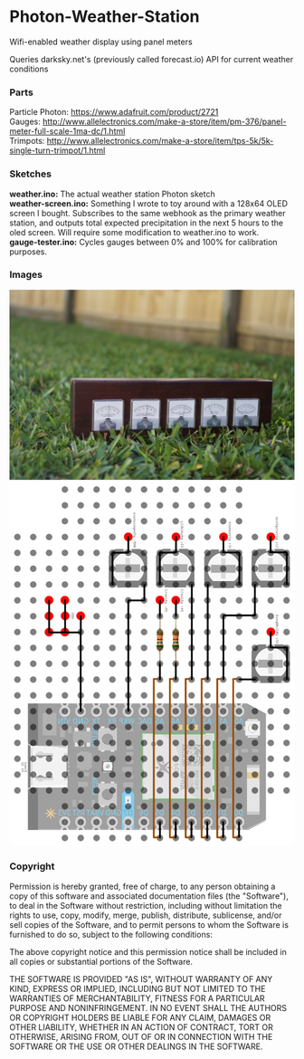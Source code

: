 # Photon-Weather-Station
Wifi-enabled weather display using panel meters

Queries darksky.net's (previously called forecast.io) API for current weather conditions

### Parts
Particle Photon: https://www.adafruit.com/product/2721  
Gauges: http://www.allelectronics.com/make-a-store/item/pm-376/panel-meter-full-scale-1ma-dc/1.html  
Trimpots: http://www.allelectronics.com/make-a-store/item/tps-5k/5k-single-turn-trimpot/1.html  

### Sketches
**weather.ino:** The actual weather station Photon sketch  
**weather-screen.ino:** Something I wrote to toy around with a 128x64 OLED screen I bought.  Subscribes to the same webhook as the primary weather station, and outputs total expected precipitation in the next 5 hours to the oled screen.  Will require some modification to weather.ino to work.  
**gauge-tester.ino:** Cycles gauges between 0% and 100% for calibration purposes.  

### Images
![Alt text](/images/DSC08575.JPG?raw=true "Finished Product")
![Alt text](/images/pinout.jpg?raw=true "Pinout")

### Copyright
Permission is hereby granted, free of charge, to any person obtaining a copy
of this software and associated documentation files (the "Software"), to deal
in the Software without restriction, including without limitation the rights
to use, copy, modify, merge, publish, distribute, sublicense, and/or sell
copies of the Software, and to permit persons to whom the Software is
furnished to do so, subject to the following conditions:

The above copyright notice and this permission notice shall be included in all
copies or substantial portions of the Software.

THE SOFTWARE IS PROVIDED "AS IS", WITHOUT WARRANTY OF ANY KIND, EXPRESS OR
IMPLIED, INCLUDING BUT NOT LIMITED TO THE WARRANTIES OF MERCHANTABILITY,
FITNESS FOR A PARTICULAR PURPOSE AND NONINFRINGEMENT. IN NO EVENT SHALL THE
AUTHORS OR COPYRIGHT HOLDERS BE LIABLE FOR ANY CLAIM, DAMAGES OR OTHER
LIABILITY, WHETHER IN AN ACTION OF CONTRACT, TORT OR OTHERWISE, ARISING FROM,
OUT OF OR IN CONNECTION WITH THE SOFTWARE OR THE USE OR OTHER DEALINGS IN THE
SOFTWARE.
